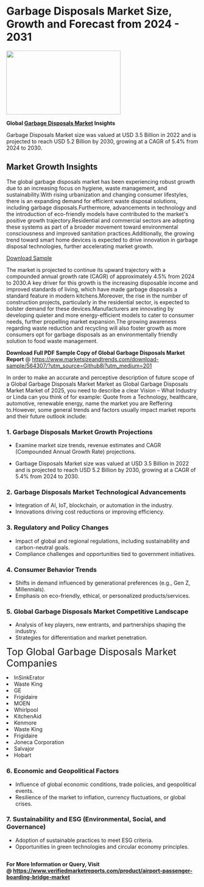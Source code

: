 <H1>Garbage Disposals Market Size, Growth and Forecast from 2024 - 2031</H1><img class="aligncenter size-medium wp-image-584254" src="https://thirdeyenews.in/wp-content/uploads/2024/09/Global-Market-Research-300x168.jpeg" alt="" width="300" height="168" /><p><strong>Global&nbsp;<a href="https://www.marketsizeandtrends.com/download-sample/564307/?utm_source=Github8j?utm_medium=201">Garbage Disposals Market</a> Insights</strong></p><p>Garbage Disposals Market size was valued at USD 3.5 Billion in 2022 and is projected to reach USD 5.2 Billion by 2030, growing at a CAGR of 5.4% from 2024 to 2030.</p><p><h2>Market Growth Insights</h2> <p>The global garbage disposals market has been experiencing robust growth due to an increasing focus on hygiene, waste management, and sustainability.With rising urbanization and changing consumer lifestyles, there is an expanding demand for efficient waste disposal solutions, including garbage disposals.Furthermore, advancements in technology and the introduction of eco-friendly models have contributed to the market's positive growth trajectory.Residential and commercial sectors are adopting these systems as part of a broader movement toward environmental consciousness and improved sanitation practices.Additionally, the growing trend toward smart home devices is expected to drive innovation in garbage disposal technologies, further accelerating market growth.</p> <p><a href="#">Download Sample</a></p> <p>The market is projected to continue its upward trajectory with a compounded annual growth rate (CAGR) of approximately 4.5% from 2024 to 2030.A key driver for this growth is the increasing disposable income and improved standards of living, which have made garbage disposals a standard feature in modern kitchens.Moreover, the rise in the number of construction projects, particularly in the residential sector, is expected to bolster demand for these devices.Manufacturers are innovating by developing quieter and more energy-efficient models to cater to consumer needs, further propelling market expansion.The growing awareness regarding waste reduction and recycling will also foster growth as more consumers opt for garbage disposals as an environmentally friendly solution to food waste management.<p></p><p><span class=""><strong>Download Full PDF Sample Copy of Global Garbage Disposals Market Report</strong> @ <a href="https://www.marketsizeandtrends.com/download-sample/564307/?utm_source=Github8j?utm_medium=201" target="_blank">https://www.marketsizeandtrends.com/download-sample/564307/?utm_source=Github8j?utm_medium=201</a></span></p><p>In order to make an accurate and perceptive description of future scope of a Global&nbsp;Garbage Disposals Market Market as Global&nbsp;Garbage Disposals Market Market of 2025, you need to describe a clear Vision &ndash; What Industry or Linda can you think of for example: Quote from a Technology, healthcare, automotive, renewable energy, name the market you are Reffering to.However, some general trends and factors usually impact market reports and their future outlook include:</p><h3>1.&nbsp;<strong>Garbage Disposals Market Growth Projections</strong></h3><ul><li>Examine market size trends, revenue estimates and CAGR (Compounded Annual Growth Rate) projections.</li><li><p>Garbage Disposals Market size was valued at USD 3.5 Billion in 2022 and is projected to reach USD 5.2 Billion by 2030, growing at a CAGR of 5.4% from 2024 to 2030.</p></li></ul><h3>2.&nbsp;<strong>Garbage Disposals Market Technological Advancements</strong></h3><ul><li>Integration of AI, IoT, blockchain, or automation in the industry.</li><li>Innovations driving cost reductions or improving efficiency.</li></ul><h3>3.&nbsp;<strong>Regulatory and Policy Changes</strong></h3><ul><li>Impact of global and regional regulations, including sustainability and carbon-neutral goals.</li><li>Compliance challenges and opportunities tied to government initiatives.</li></ul><h3>4.&nbsp;<strong>Consumer Behavior Trends</strong></h3><ul><li>Shifts in demand influenced by generational preferences (e.g., Gen Z, Millennials).</li><li>Emphasis on eco-friendly, ethical, or personalized products/services.</li></ul><h3>5.&nbsp;<strong>Global Garbage Disposals Market Competitive Landscape</strong></h3><ul><li>Analysis of key players, new entrants, and partnerships shaping the industry.</li><li>Strategies for differentiation and market penetration.</li></ul><p data-pm-slice="1 1 []"><span style="color: inherit; font-family: inherit; font-size: 25px;">Top Global Garbage Disposals Market Companies</span></p><div class="" data-test-id=""><p><li>InSinkErator</li><li> Waste King</li><li> GE</li><li> Frigidaire</li><li> MOEN</li><li> Whirlpool</li><li> KitchenAid</li><li> Kenmore</li><li> Waste King</li><li> Frigidaire</li><li> Joneca Corporation</li><li> Salvajor</li><li> Hobart</li></p></div><h3>6.&nbsp;<strong>Economic and Geopolitical Factors</strong></h3><ul><li>Influence of global economic conditions, trade policies, and geopolitical events.</li><li>Resilience of the market to inflation, currency fluctuations, or global crises.</li></ul><h3>7.&nbsp;<strong>Sustainability and ESG (Environmental, Social, and Governance)</strong></h3><ul><li>Adoption of sustainable practices to meet ESG criteria.</li><li>Opportunities in green technologies and circular economy principles.</li></ul><h2><strong style="font-size: 14px;">For More Information or Query, Visit @&nbsp;</strong><a style="background-color: #ffffff; font-size: 14px;" href="https://www.marketsizeandtrends.com/report/garbage-disposals-market/" target="_blank">https://www.verifiedmarketreports.com/product/airport-passenger-boarding-bridge-market</a></h2>